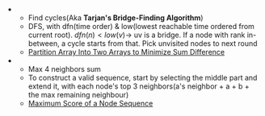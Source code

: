   

*  
	* Find cycles(Aka **Tarjan's Bridge-Finding Algorithm**)
	* DFS, with dfn(time order) & low(lowest reachable time ordered from current root).
		$dfn(n) < low(v)$-> uv is a bridge. If a node with rank in-between, a cycle starts from that. Pick unvisited nodes to next round
	* [Partition Array Into Two Arrays to Minimize Sum Difference](https://leetcode.com/problems/partition-array-into-two-arrays-to-minimize-sum-difference/description/)



*  
	* Max 4 neighbors sum
	* To construct a valid sequence, start by selecting the middle part and extend it, with each node's top 3 neighbors(a's neighbor + a + b + the max remaining neighbour)
	* [Maximum Score of a Node Sequence](https://leetcode.com/problems/count-the-number-of-ideal-arrays/solutions/2261280/python-arranging-primes-intro-to-combinatorics/?orderBy=most_votes)